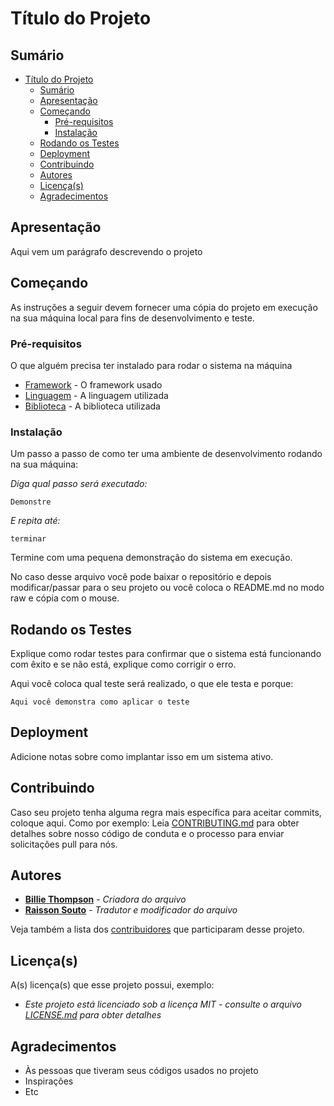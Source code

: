 # Título do Projeto

## Sumário

- [Título do Projeto](#t%c3%adtulo-do-projeto)
  - [Sumário](#sum%c3%a1rio)
  - [Apresentação](#apresenta%c3%a7%c3%a3o)
  - [Começando](#come%c3%a7ando)
    - [Pré-requisitos](#pr%c3%a9-requisitos)
    - [Instalação](#instala%c3%a7%c3%a3o)
  - [Rodando os Testes](#rodando-os-testes)
  - [Deployment](#deployment)
  - [Contribuindo](#contribuindo)
  - [Autores](#autores)
  - [Licença(s)](#licen%c3%a7as)
  - [Agradecimentos](#agradecimentos)

## Apresentação

Aqui vem um parágrafo descrevendo o projeto 

## Começando

As instruções a seguir devem fornecer uma cópia do projeto em execução na sua máquina local para fins de desenvolvimento e teste.

### Pré-requisitos

O que alguém precisa ter instalado para rodar o sistema na máquina

* [Framework](https://github.com/RaissonSouto) - O framework usado
* [Linguagem](https://github.com/RaissonSouto) - A linguagem utilizada
* [Biblioteca](https://github.com/RaissonSouto) - A biblioteca utilizada

### Instalação

Um passo a passo de como ter uma ambiente de desenvolvimento rodando na sua máquina:

*Diga qual passo será executado:*

```
Demonstre
```

*E repita até:*

```
terminar
```

Termine com uma pequena demonstração do sistema em execução.

No caso desse arquivo você pode baixar o repositório e depois modificar/passar para o seu projeto ou você coloca o README.md no modo raw e cópia com o mouse.

## Rodando os Testes

Explique como rodar testes para confirmar que o sistema está funcionando com êxito e se não está, explique como corrigir o erro.

Aqui você coloca qual teste será realizado, o que ele testa e porque:

```
Aqui você demonstra como aplicar o teste
```

## Deployment

Adicione notas sobre como implantar isso em um sistema ativo.

## Contribuindo

Caso seu projeto tenha alguma regra mais específica para aceitar commits, coloque aqui. Como por exemplo: Leia [CONTRIBUTING.md](https://gist.github.com/PurpleBooth/b24679402957c63ec426) para obter detalhes sobre nosso código de conduta e o processo para enviar solicitações pull para nós.

## Autores

* [**Billie Thompson**](https://github.com/PurpleBooth) - *Criadora do arquivo*
* [**Raisson Souto**](https://github.com/RaissonSouto) - *Tradutor e modificador do arquivo*

Veja também a lista dos [contribuidores](https://github.com/seu/projeto/contribuidores) que participaram desse projeto.

## Licença(s)

A(s) licença(s) que esse projeto possui, exemplo:

* *Este projeto está licenciado sob a licença MIT - consulte o arquivo [LICENSE.md](LICENSE.md) para obter detalhes*

## Agradecimentos

* Às pessoas que tiveram seus códigos usados no projeto
* Inspirações
* Etc
